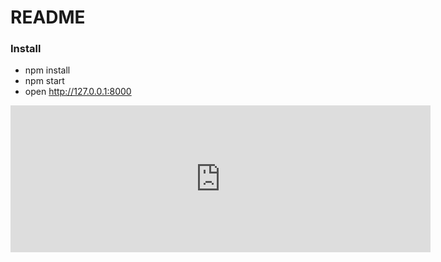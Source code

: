 # README

### Install
- npm install 
- npm start
- open http://127.0.0.1:8000

<iframe name='quickcast' src='http://quick.as/embed/glb7ix3w' scrolling='no' frameborder='0' width='672' height='235' allowfullscreen></iframe>
